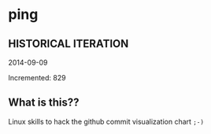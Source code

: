 # ping

## HISTORICAL ITERATION
2014-09-09

Incremented: 829

## What is this?? 
Linux skills to hack the github commit visualization chart `;-)`
